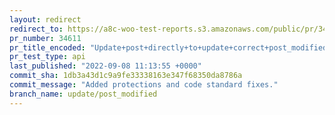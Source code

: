 ```yaml
---
layout: redirect
redirect_to: https://a8c-woo-test-reports.s3.amazonaws.com/public/pr/34611/api/index.html
pr_number: 34611
pr_title_encoded: "Update+post+directly+to+update+correct+post_modified+value"
pr_test_type: api
last_published: "2022-09-08 11:13:55 +0000"
commit_sha: 1db3a43d1c9a9fe33338163e347f68350da8786a
commit_message: "Added protections and code standard fixes."
branch_name: update/post_modified
---
```

